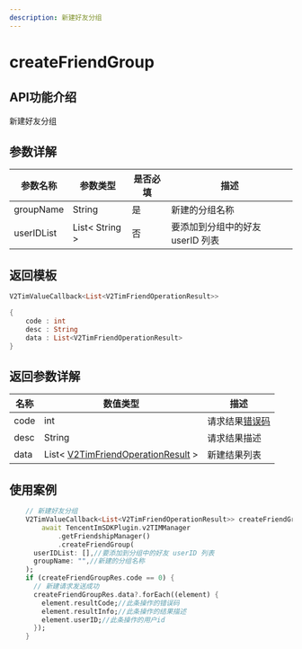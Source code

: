 ```yaml
---
description: 新建好友分组
---
```


# createFriendGroup

## API功能介绍

新建好友分组

## 参数详解

| 参数名称       | 参数类型           | 是否必填 | 描述                   |
| ---------- | -------------- | ---- | -------------------- |
| groupName  | String         | 是    | 新建的分组名称              |
| userIDList | List< String > | 否    | 要添加到分组中的好友 userID 列表 |

## 返回模板

```dart
V2TimValueCallback<List<V2TimFriendOperationResult>>

{
    code : int
    desc : String
    data : List<V2TimFriendOperationResult>
}
```

## 返回参数详解

| 名称   | 数值类型                                                                                      | 描述                                                             |
| ---- | ----------------------------------------------------------------------------------------- | -------------------------------------------------------------- |
| code | int                                                                                       | 请求结果[错误码](https://cloud.tencent.com/document/product/269/1671) |
| desc | String                                                                                    | 请求结果描述                                                         |
| data | List< [V2TimFriendOperationResult](../guan-jian-lei/user/v2timfriendoperationresult.md) > | 新建结果列表                                                         |

## 使用案例  &#x20;

```dart
    // 新建好友分组
    V2TimValueCallback<List<V2TimFriendOperationResult>> createFriendGroupRes =
        await TencentImSDKPlugin.v2TIMManager
            .getFriendshipManager()
            .createFriendGroup(
      userIDList: [],//要添加到分组中的好友 userID 列表
      groupName: "",//新建的分组名称
    );
    if (createFriendGroupRes.code == 0) {
      // 新建请求发送成功
      createFriendGroupRes.data?.forEach((element) {
        element.resultCode;//此条操作的错误码
        element.resultInfo;//此条操作的结果描述
        element.userID;//此条操作的用户id
      });
    }

```
